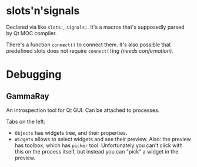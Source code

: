 # slots'n'signals

Declared via like `slots:`, `signals:`. It's a macros that's supposedly parsed by Qt MOC compiler.

There's a function `connect()` to connect them. It's also possible that predefined slots does not require `connect()`ing *(needs confirmation)*.

# Debugging

## GammaRay

An introspection tool for Qt GUI. Can be attached to processes.

Tabs on the left:

* `Objects` has widgets tree, and their properties.
* `Widgets` allows to select widgets and see their preview. Also: the preview has toolbox, which has `picker` tool. Unfortunately you can't click with this on the process itself, but instead you can "pick" a widget in the preview.
